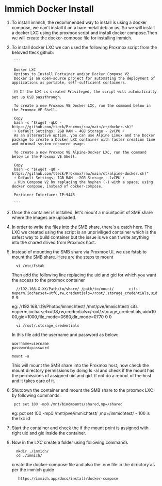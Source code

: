 # Immich Docker Install

1. To install immich, the recommended way to install is using a docker compose, we can't install it on a bare metal debian os. So we will install a docker LXC using the proxmox script and install docker compose.Then we will create the docker-compose file for installing immich.

2. To install docker LXC we can used the following Proxmox script from the beloved tteck github:

		```

		Docker LXC
		Options to Install Portainer and/or Docker Compose V2
		Docker is an open-source project for automating the deployment of applications as portable, self-sufficient containers.

		🛈 If the LXC is created Privileged, the script will automatically set up USB passthrough.

		To create a new Proxmox VE Docker LXC, run the command below in the Proxmox VE Shell.

		Copy
		bash -c "$(wget -qLO - https://github.com/tteck/Proxmox/raw/main/ct/docker.sh)"
		⚡ Default Settings: 2GB RAM - 4GB Storage - 2vCPU ⚡
		As an alternative option, you can use Alpine Linux and the Docker package to create a Docker LXC container with faster creation time and minimal system resource usage.

		To create a new Proxmox VE Alpine-Docker LXC, run the command below in the Proxmox VE Shell.

		Copy
		bash -c "$(wget -qO - https://github.com/tteck/Proxmox/raw/main/ct/alpine-docker.sh)"
		⚡ Default Settings: 1GB RAM - 2GB Storage - 1vCPU ⚡
		⚠ Run Compose V2 by replacing the hyphen (-) with a space, using docker compose, instead of docker-compose.

		Portainer Interface: IP:9443

		```

3. Once the container is installed, let's mount a mountpoint of SMB share where the images are uploaded.

4. In order to write the files into the SMB share, there's a catch here. The LXC we created using the script is an unpriviliged container which is the safest way to build container but the issue is we can't write anything into the shared drived from Proxmox host.

5. Instead of mounting the SMB share via Proxmox UI, we use fstab to mount the SMB share. Here are the steps to mount

	```
	  vi /etc/fstab
	```
	
	Then add the following line replacing the uid and gid for which you want the access to the proxmox container
	
	```
	  //192.168.X.XX/Path/to/share/ /path/to/mount/       cifs    noperm,iocharset=utf8,rw,credentials=/root/.storage_credentials,uid=1000,gid=1000,file_mode=0660,dir_mode=0770 0 0
	```
     eg: //192.168.1.19/Photos/immichtest/ /mnt/pve/immichtest/       cifs    noperm,iocharset=utf8,rw,credentials=/root/.storage_credentials,uid=1000,gid=1000,file_mode=0660,dir_mode=0770 0 0
	 
	```
      vi /root/.storage_credentials
    ```	
	 In this file add the username and password as below:
	 
	```
	username=username
	password=password
	```
	
	```
	mount -a
	```
   This will mount the SMB share into the Proxmox host, now check the mount directory permissions by doing ls -al and check if the mount has the permissions of assigned uid and gid. If not do a reboot of the host and it takes care of it.
   
3. Shutdown the container and mount the SMB share to the proxmox LXC by following commands:

   ```
    pct set 100 -mp0 /mnt/bindmounts/shared,mp=/shared
   
   ```
    eg: pct set 100 -mp0 /mnt/pve/immichtest/ ,mp=/immichtest/   - 100 is the lxc id
   
4. Start the container and check the if the mount point is assigned with right uid and gid inside the container.

5. Now in the LXC create a folder using following commands

   ```
     mkdir ./immich/
	 cd ./immich/
   ```
   
   create the docker-compose file and also the .env file in the directory as per the immich guide
   
   ```
      https://immich.app/docs/install/docker-compose
   ```



